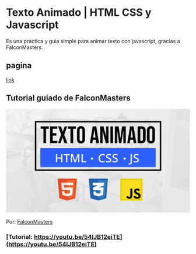 # Texto Animado | HTML CSS y Javascript

Es una practica y guia simple para animar texto con javascript, gracias a FalconMasters.

## pagina

[link](https://sergio-ivan-melgarejo.github.io/Texto-Animado-Javascript/)

## Tutorial guiado de FalconMasters

![Transforma tus Paginas Web con este Texto Animado | HTML CSS y Javascript](https://raw.githubusercontent.com/falconmasters/texto-animado/master/img/thumb.png)

Por: [FalconMasters](http://www.falconmasters.com)

### [Tutorial: https://youtu.be/54lJB12eiTE](https://youtu.be/54lJB12eiTE)